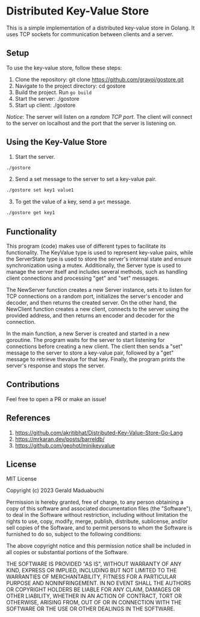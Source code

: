 # Distributed Key-Value Store

This is a simple implementation of a distributed key-value store in Golang. It uses TCP sockets for communication between clients and a server.

## Setup

To use the key-value store, follow these steps:

1. Clone the repository: git clone https://github.com/grayoj/gostore.git
2. Navigate to the project directory: cd gostore
3. Build the project. Run `go build`
4. Start the server: ./gostore
5. Start up client: ./gostore

*Notice*: The server will listen on a _random TCP port_. The client will connect to the server on localhost and the port that the server is listening on.

## Using the Key-Value Store

1. Start the server.
```bash
./gostore
```
2. Send a set message to the server to set a key-value pair.
```bash
./gostore set key1 value1
```
3. To get the value of a key, send a `get` message.
```bash
./gostore get key1
```

## Functionality

This program (code) makes use of different types to facilitate its functionality. The KeyValue type is used to represent key-value pairs, while the ServerState type is used to store the server's internal state and ensure synchronization using a mutex. Additionally, the Server type is used to manage the server itself and includes several methods, such as handling client connections and processing "get" and "set" messages.

The NewServer function creates a new Server instance, sets it to listen for TCP connections on a random port, initializes the server's encoder and decoder, and then returns the created server. On the other hand, the NewClient function creates a new client, connects to the server using the provided address, and then returns an encoder and decoder for the connection.

In the main function, a new Server is created and started in a new goroutine. The program waits for the server to start listening for connections before creating a new client. The client then sends a "set" message to the server to store a key-value pair, followed by a "get" message to retrieve thevalue for that key. Finally, the program prints the server's response and stops the server.

## Contributions

Feel free to open a PR or make an issue!

## References

1. https://github.com/akritibhat/Distributed-Key-Value-Store-Go-Lang
2. https://mrkaran.dev/posts/barreldb/
3. https://github.com/geohot/minikeyvalue

## License

MIT License

Copyright (c) 2023 Gerald Maduabuchi

Permission is hereby granted, free of charge, to any person obtaining a copy
of this software and associated documentation files (the "Software"), to deal
in the Software without restriction, including without limitation the rights
to use, copy, modify, merge, publish, distribute, sublicense, and/or sell
copies of the Software, and to permit persons to whom the Software is
furnished to do so, subject to the following conditions:

The above copyright notice and this permission notice shall be included in all
copies or substantial portions of the Software.

THE SOFTWARE IS PROVIDED "AS IS", WITHOUT WARRANTY OF ANY KIND, EXPRESS OR
IMPLIED, INCLUDING BUT NOT LIMITED TO THE WARRANTIES OF MERCHANTABILITY,
FITNESS FOR A PARTICULAR PURPOSE AND NONINFRINGEMENT. IN NO EVENT SHALL THE
AUTHORS OR COPYRIGHT HOLDERS BE LIABLE FOR ANY CLAIM, DAMAGES OR OTHER
LIABILITY, WHETHER IN AN ACTION OF CONTRACT, TORT OR OTHERWISE, ARISING FROM,
OUT OF OR IN CONNECTION WITH THE SOFTWARE OR THE USE OR OTHER DEALINGS IN THE
SOFTWARE.
